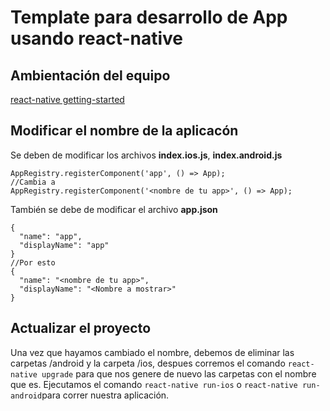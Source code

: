 # Template para desarrollo de App usando react-native

## Ambientación del equipo

[react-native getting-started](https://facebook.github.io/react-native/docs/getting-started.html)

## Modificar el nombre de la aplicacón

Se deben de modificar los archivos __index.ios.js__, __index.android.js__

~~~
AppRegistry.registerComponent('app', () => App);
//Cambia a
AppRegistry.registerComponent('<nombre de tu app>', () => App);
~~~

También se debe de modificar el archivo __app.json__
~~~
{
  "name": "app",
  "displayName": "app"
}
//Por esto
{
  "name": "<nombre de tu app>",
  "displayName": "<Nombre a mostrar>"
}
~~~

## Actualizar el proyecto
Una vez que hayamos cambiado el nombre, debemos de eliminar las carpetas /android y la carpeta /ios, despues corremos el comando `react-native upgrade` para que nos genere de nuevo las carpetas con el nombre que es.
Ejecutamos el comando `react-native run-ios` o `react-native run-android`para correr nuestra aplicación.
